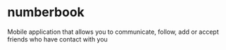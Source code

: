 # numberbook
Mobile application that allows you to communicate, follow, add or accept friends who have contact with you
